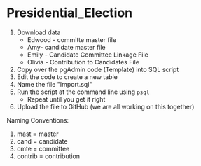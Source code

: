 # Presidential_Election

1. Download data 
    - Edwood - committe master file 
    - Amy- candidate master file 
    - Emily - Candidate Committee Linkage File 
    - Olivia - Contribution to Candidates File 
 2. Copy over the pgAdmin code (Template) into SQL script 
 3. Edit the code to create a new table
 5. Name the file "Import.sql"
 4. Run the script at the command line using `psql`
    - Repeat until you get it right
 6. Upload the file to GitHub (we are all working on this together)

Naming Conventions:
1. mast = master
2. cand = candidate 
3. cmte = committee
4. contrib = contribution